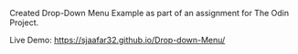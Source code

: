 Created Drop-Down Menu Example as part of an assignment for The Odin Project.

Live Demo: https://sjaafar32.github.io/Drop-down-Menu/